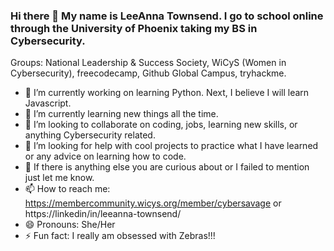 ### Hi there 👋 My name is LeeAnna Townsend. I go to school online through the University of Phoenix taking my BS in Cybersecurity.

Groups: National Leadership & Success Society, WiCyS (Women in Cybersecurity), freecodecamp, Github Global Campus, tryhackme.

- 🔭 I’m currently working on learning Python. Next, I believe I will learn Javascript.
- 🌱 I’m currently learning new things all the time.  
- 👯 I’m looking to collaborate on coding, jobs, learning new skills, or anything Cybersecurity related.
- 🤔 I’m looking for help with cool projects to practice what I have learned or any advice on learning how to code.
- 💬 If there is anything else you are curious about or I failed to mention just let me know. 
- 📫 How to reach me: 	https://membercommunity.wicys.org/member/cybersavage or https://linkedin/in/leeanna-townsend/
- 😄 Pronouns: She/Her
- ⚡ Fun fact: I really am obsessed with Zebras!!!                    
<!--
**leeannatownsend17/leeannatownsend17** is a ✨ _special_ ✨ repository because its `README.md` (this file) appears on your GitHub profile.

- 🔭 I’m currently working on ... 
- 🌱 I’m currently learning ...
- 👯 I’m looking to collaborate on ...
- 🤔 I’m looking for help with ...
- 💬 Ask me about ...
- 📫 How to reach me: ...
- 😄 Pronouns: ...
- ⚡ Fun fact: ...
-->
